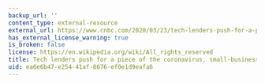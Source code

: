 ```yaml
---
backup_url: ''
content_type: external-resource
external_url: https://www.cnbc.com/2020/03/23/tech-lenders-push-for-a-piece-of-the-coronavirus-bailout.html
has_external_license_warning: true
is_broken: false
license: https://en.wikipedia.org/wiki/All_rights_reserved
title: Tech lenders push for a piece of the coronavirus, small-business bailout
uid: ea6e6b47-e254-41af-8676-ef0e1d9eafa6
---
```

